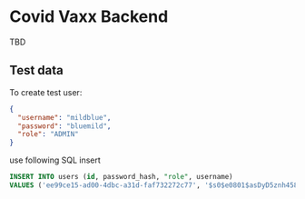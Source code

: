 # Covid Vaxx Backend

TBD

## Test data

To create test user:

```json
{
  "username": "mildblue",
  "password": "bluemild",
  "role": "ADMIN"
}
```

use following SQL insert

```sql
INSERT INTO users (id, password_hash, "role", username)
VALUES ('ee99ce15-ad00-4dbc-a31d-faf732272c77', '$s0$e0801$asDyD5znh458o/+vCMIaLw==$zydsv6Cw2fKxkIGqFNFMDWQ47pKdHIInLURYOeVlYuA=', 'ADMIN', 'mildblue')
```
